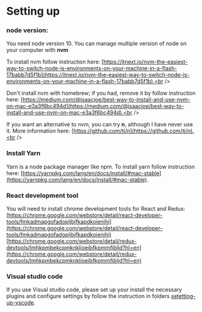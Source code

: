 # Setting up


### node version:
You need node version 10.
You can manage multiple version of node on your computer with **nvm**

To install nvm follow instruction here: [https://itnext.io/nvm-the-easiest-way-to-switch-node-js-environments-on-your-machine-in-a-flash-17babb7d5f1b](https://itnext.io/nvm-the-easiest-way-to-switch-node-js-environments-on-your-machine-in-a-flash-17babb7d5f1b).<br />

Don't install nvm with homebrew; if you had, remove it by follow instruction here: [https://medium.com/@isaacjoe/best-way-to-install-and-use-nvm-on-mac-e3a3f6bc494d](https://medium.com/@isaacjoe/best-way-to-install-and-use-nvm-on-mac-e3a3f6bc494d).<br />

If you want an alternative to nvm, you can try **n**, although I have never use it. More information here: [https://github.com/tj/n](https://github.com/tj/n).<br />

### Install Yarn
Yarn is a node package manager like npm.
To install yarn follow instruction here: [https://yarnpkg.com/lang/en/docs/install/#mac-stable](https://yarnpkg.com/lang/en/docs/install/#mac-stable).


### React development tool

You will need to install chrome development tools for React and Redux:
[https://chrome.google.com/webstore/detail/react-developer-tools/fmkadmapgofadopljbjfkapdkoienihi](https://chrome.google.com/webstore/detail/react-developer-tools/fmkadmapgofadopljbjfkapdkoienihi)
[https://chrome.google.com/webstore/detail/redux-devtools/lmhkpmbekcpmknklioeibfkpmmfibljd?hl=en](https://chrome.google.com/webstore/detail/redux-devtools/lmhkpmbekcpmknklioeibfkpmmfibljd?hl=en)


### Visual studio code

If you use Visual studio code, please set up your install the necessary plugins and configure settings
 by follow the instruction in folders [setetting-up-vscode](./setting-up-vscode).
